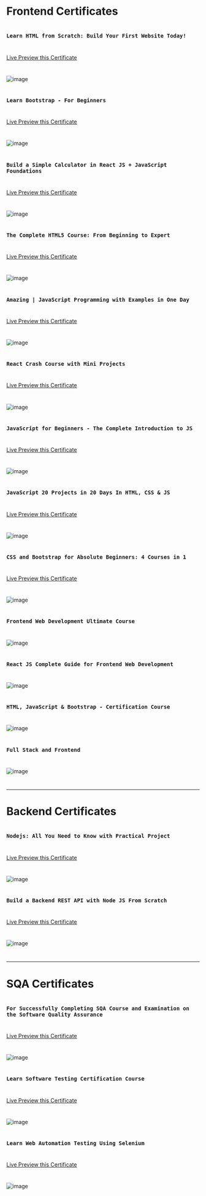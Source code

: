 #
# Frontend Certificates
#

### `Learn HTML from Scratch: Build Your First Website Today!`
#
[Live Preview this Certificate](https://www.udemy.com/certificate/UC-2232c760-f44a-41be-adbb-d0dd7a98e8f8/)
#
![image](https://github.com/DeveloperOmarFaruk/achieving-certificates/blob/main/FrontendCertificates/LearnHTMLFromScratch.jpg)
#

### `Learn Bootstrap - For Beginners`
#
[Live Preview this Certificate](https://www.udemy.com/certificate/UC-6aa92768-3f53-4609-88a9-9b701c2ac61d/)
#
![image](https://github.com/DeveloperOmarFaruk/achieving-certificates/blob/main/FrontendCertificates/BootstrapForBeginners.jpg)
#


### `Build a Simple Calculator in React JS + JavaScript Foundations`
#
[Live Preview this Certificate](https://www.udemy.com/certificate/UC-5c20e6a1-e882-4d09-bbb8-c24e4ca96c67/)
#
![image](https://github.com/DeveloperOmarFaruk/achieving-certificates/blob/main/FrontendCertificates/ReactJavascriptFoundation.jpg)
#

### `The Complete HTML5 Course: From Beginning to Expert`
#
[Live Preview this Certificate](https://www.udemy.com/certificate/UC-a8f63264-60e4-4bb3-9b51-e5f3bd59ca02/)
#
![image](https://github.com/DeveloperOmarFaruk/achieving-certificates/blob/main/FrontendCertificates/HTML5Course.jpg)
#

### `Amazing | JavaScript Programming with Examples in One Day`
#
[Live Preview this Certificate](https://www.udemy.com/certificate/UC-846d1c3e-5b27-49bf-8c90-e5ea9d7d7dea/)
#
![image](https://github.com/DeveloperOmarFaruk/achieving-certificates/blob/main/FrontendCertificates/JSProgramming.jpg)
#

### `React Crash Course with Mini Projects`
#
[Live Preview this Certificate](https://www.udemy.com/certificate/UC-a6e94d34-bb74-4968-bfa5-d904bd604ac3/)
#
![image](https://github.com/DeveloperOmarFaruk/achieving-certificates/blob/main/FrontendCertificates/ReactCrushCourse.jpg)
#

### `JavaScript for Beginners - The Complete Introduction to JS`
#
[Live Preview this Certificate](https://www.udemy.com/certificate/UC-a6a794b0-9afb-41be-a35c-66e2ad5934eb/)
#
![image](https://github.com/DeveloperOmarFaruk/achieving-certificates/blob/main/FrontendCertificates/JSforBeginners.jpg)
#

### `JavaScript 20 Projects in 20 Days In HTML, CSS & JS`
#
[Live Preview this Certificate](https://www.udemy.com/certificate/UC-f7b55511-93a5-4c52-9883-e85c0b871b3c/)
#
![image](https://github.com/DeveloperOmarFaruk/achieving-certificates/blob/main/FrontendCertificates/JS20Projects.jpg)
#

### `CSS and Bootstrap for Absolute Beginners: 4 Courses in 1`
#
[Live Preview this Certificate](https://www.udemy.com/certificate/UC-0ab054a0-8dbd-403e-92a8-06b9a780455f/)
#
![image](https://github.com/DeveloperOmarFaruk/achieving-certificates/blob/main/FrontendCertificates/CSSBootstrap.jpg)
#

### `Frontend Web Development Ultimate Course`
#
![image](https://github.com/DeveloperOmarFaruk/achieving-certificates/blob/main/FrontendCertificates/Frontend%20Web%20Development%20Ultimate%20Course.jpg)
#

### `React JS Complete Guide for Frontend Web Development`
#
![image](https://github.com/DeveloperOmarFaruk/achieving-certificates/blob/main/FrontendCertificates/React%20JS%20Complete%20Guide%20for%20Frontend%20Web%20Development.jpg)
#

### `HTML, JavaScript & Bootstrap - Certification Course`
#
![image](https://github.com/DeveloperOmarFaruk/achieving-certificates/blob/main/FrontendCertificates/UdemyHTML%2CJS%2CBootstrapCertificate.jpg)
#

### `Full Stack and Frontend`
#
![image](https://github.com/DeveloperOmarFaruk/achieving-certificates/blob/main/FrontendCertificates/linkedInFronted.png)
#

-----------------------------------------------------------------------------------------------------------------------------------

#
# Backend Certificates
#

### `Nodejs: All You Need to Know with Practical Project`
#
[Live Preview this Certificate](https://www.udemy.com/certificate/UC-5842eb91-1a5d-4955-9d2f-67ca784a3717/)
#
![image](https://github.com/DeveloperOmarFaruk/achieving-certificates/blob/main/BackendCertificates/NodejsPracticalProject.jpg)
#

### `Build a Backend REST API with Node JS From Scratch`
#
[Live Preview this Certificate](https://www.udemy.com/certificate/UC-d00e0f0b-fa4c-433c-afb3-4d1233fe9dc2/)
#
![image](https://github.com/DeveloperOmarFaruk/achieving-certificates/blob/main/BackendCertificates/backendRESTwithNodeJS.jpg)
#






-----------------------------------------------------------------------------------------------------------------------------------

#
# SQA Certificates
#

### `For Successfully Completing SQA Course and Examination on the Software Quality Assurance`
#
[Live Preview this Certificate]()
#
![image](https://github.com/DeveloperOmarFaruk/achieving-certificates/blob/main/SQACertificates/BugResistance.png)
#

### `Learn Software Testing Certification Course`
#
[Live Preview this Certificate](https://www.eduonix.com/certificate/c133ae57e3)
#
![image](https://github.com/DeveloperOmarFaruk/achieving-certificates/blob/main/SQACertificates/Learn-Software-Testing-Certification-Course.jpg)
#


### `Learn Web Automation Testing Using Selenium`
#
[Live Preview this Certificate](https://www.eduonix.com/certificate/053d095845)
#
![image](https://github.com/DeveloperOmarFaruk/achieving-certificates/blob/main/SQACertificates/Learn-Web-Automation-Testing-Using-Selenium.jpg)
#
